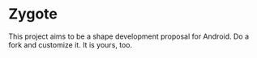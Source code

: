 Zygote
======

This project aims to be a shape development proposal for Android.
Do a fork and customize it. It is yours, too.